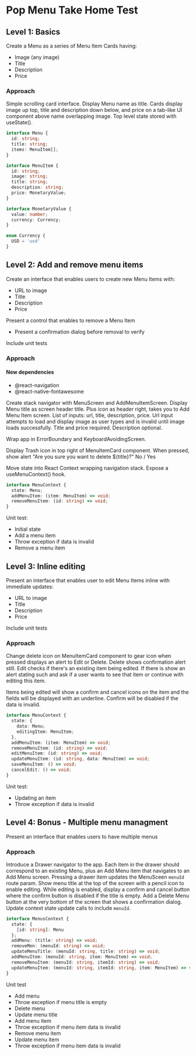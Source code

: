 # Pop Menu Take Home Test

## Level 1: Basics

Create a Menu as a series of Menu Item Cards having:

- Image (any image)
- Title
- Description
- Price

### Approach

Simple scrolling card interface. Display Menu name as title. Cards display image up top, title and description down below, and price on a tab-like UI component above name overlapping image. Top level state stored with useState().

```TypeScript
interface Menu {
  id: string;
  title: string;
  items: MenuItem[];
}

interface MenuItem {
  id: string;
  image: string;
  title: string;
  description: string;
  price: MonetaryValue;
}

interface MonetaryValue {
  value: number;
  currency: Currency;
}

enum Currency {
  USD = 'usd'
}
```

## Level 2: Add and remove menu items

Create an interface that enables users to create new Menu Items with:

- URL to image
- Title
- Description
- Price

Present a control that enables to remove a Menu Item

- Present a confirmation dialog before removal to verify

Include unit tests

### Approach

#### New dependencies

- @react-navigation
- @react-native-fontawesome

Create stack navigator with MenuScreen and AddMenuItemScreen. Display Menu title as screen header title. Plus icon as header right, takes you to Add Menu Item screen. List of inputs: url, title, description, price. Url input attempts to load and display image as user types and is invalid until image loads successfully. Title and price required. Description optional.

Wrap app in ErrorBoundary and KeyboardAvoidingScreen.

Display Trash icon in top right of MenuItemCard component. When pressed, show alert "Are you sure you want to delete ${title}?" No / Yes

Move state into React Context wrapping navigation stack. Expose a useMenuContext() hook.

```TypeScript
interface MenuContext {
  state: Menu;
  addMenuItem: (item: MenuItem) => void;
  removeMenuItem: (id: string) => void;
}
```

Unit test:

- Initial state
- Add a menu item
- Throw exception if data is invalid
- Remove a menu item

## Level 3: Inline editing

Present an interface that enables user to edit Menu Items inline with immediate updates:

- URL to image
- Title
- Description
- Price

Include unit tests

### Approach

Change delete icon on MenuItemCard component to gear icon when pressed displays an alert to Edit or Delete. Delete shows confirmation alert still. Edit checks if there's an existing item being edited. If there is show an alert stating such and ask if a user wants to see that item or continue with editing this item.

Items being edited will show a confirm and cancel icons on the item and the fields will be displayed with an underline. Confirm will be disabled if the data is invalid.

```TypeScript
interface MenuContext {
  state: {
    data: Menu;
    editingItem: MenuItem;
  },
  addMenuItem: (item: MenuItem) => void;
  removeMenuItem: (id: string) => void;
  editMenuItem: (id: string) => void;
  updateMenuItem: (id: string, data: MenuItem) => void;
  saveMenuItem: () => void;
  cancelEdit: () => void;
}
```

Unit test:

- Updating an item
- Throw exception if data is invalid

## Level 4: Bonus - Multiple menu managment

Present an interface that enables users to have multiple menus

### Approach

Introduce a Drawer navigator to the app. Each item in the drawer should correspond to an existing Menu, plus an Add Menu item that navigates to an Add Menu screen. Pressing a drawer item updates the MenuSceen `menuId` route param. Show menu title at the top of the screen with a pencil icon to enable editing. While editing is enabled, display a confirm and cancel button where the confirm button is disabled if the title is empty. Add a Delete Menu button at the very bottom of the screen that shows a confirmation dialog. Update context state update calls to include `menuId`.

```TypeScript
interface MenusContext {
  state: {
    [id: string]: Menu
  };
  addMenu: (title: string) => void;
  removeMen: (menuId: string) => void;
  updateMenuTitle: (menuId: string, title: string) => void;
  addMenuItem: (menuId: string, item: MenuItem) => void;
  removeMenuItem: (menuId: string, itemId: string) => void;
  updateMenuItem: (menuId: string, itemId: string, item: MenuItem) => void;
}
```

Unit test
- Add menu
- Throw exception if menu title is empty
- Delete menu
- Update menu title
- Add menu item
- Throw exception if menu item data is invalid
- Remove menu item
- Update menu item
- Throw exception if menu item data is invalid
